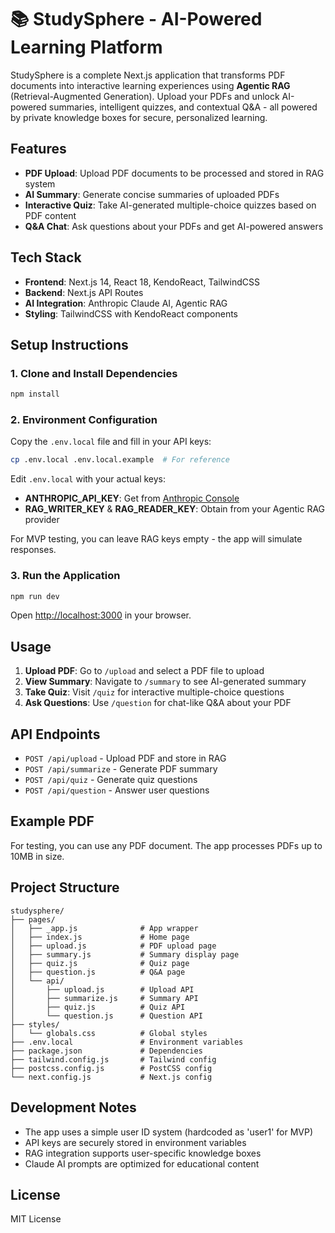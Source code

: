 # 📚 StudySphere - AI-Powered Learning Platform

StudySphere is a complete Next.js application that transforms PDF documents into interactive learning experiences using **Agentic RAG** (Retrieval-Augmented Generation). Upload your PDFs and unlock AI-powered summaries, intelligent quizzes, and contextual Q&A - all powered by private knowledge boxes for secure, personalized learning.

## Features

- **PDF Upload**: Upload PDF documents to be processed and stored in RAG system
- **AI Summary**: Generate concise summaries of uploaded PDFs
- **Interactive Quiz**: Take AI-generated multiple-choice quizzes based on PDF content
- **Q&A Chat**: Ask questions about your PDFs and get AI-powered answers

## Tech Stack

- **Frontend**: Next.js 14, React 18, KendoReact, TailwindCSS
- **Backend**: Next.js API Routes
- **AI Integration**: Anthropic Claude AI, Agentic RAG
- **Styling**: TailwindCSS with KendoReact components

## Setup Instructions

### 1. Clone and Install Dependencies

```bash
npm install
```

### 2. Environment Configuration

Copy the `.env.local` file and fill in your API keys:

```bash
cp .env.local .env.local.example  # For reference
```

Edit `.env.local` with your actual keys:

- **ANTHROPIC_API_KEY**: Get from [Anthropic Console](https://console.anthropic.com/)
- **RAG_WRITER_KEY** & **RAG_READER_KEY**: Obtain from your Agentic RAG provider

For MVP testing, you can leave RAG keys empty - the app will simulate responses.

### 3. Run the Application

```bash
npm run dev
```

Open [http://localhost:3000](http://localhost:3000) in your browser.

## Usage

1. **Upload PDF**: Go to `/upload` and select a PDF file to upload
2. **View Summary**: Navigate to `/summary` to see AI-generated summary
3. **Take Quiz**: Visit `/quiz` for interactive multiple-choice questions
4. **Ask Questions**: Use `/question` for chat-like Q&A about your PDF

## API Endpoints

- `POST /api/upload` - Upload PDF and store in RAG
- `POST /api/summarize` - Generate PDF summary
- `POST /api/quiz` - Generate quiz questions
- `POST /api/question` - Answer user questions

## Example PDF

For testing, you can use any PDF document. The app processes PDFs up to 10MB in size.

## Project Structure

```
studysphere/
├── pages/
│   ├── _app.js              # App wrapper
│   ├── index.js             # Home page
│   ├── upload.js            # PDF upload page
│   ├── summary.js           # Summary display page
│   ├── quiz.js              # Quiz page
│   ├── question.js          # Q&A page
│   └── api/
│       ├── upload.js        # Upload API
│       ├── summarize.js     # Summary API
│       ├── quiz.js          # Quiz API
│       └── question.js      # Question API
├── styles/
│   └── globals.css          # Global styles
├── .env.local               # Environment variables
├── package.json             # Dependencies
├── tailwind.config.js       # Tailwind config
├── postcss.config.js        # PostCSS config
└── next.config.js           # Next.js config
```

## Development Notes

- The app uses a simple user ID system (hardcoded as 'user1' for MVP)
- API keys are securely stored in environment variables
- RAG integration supports user-specific knowledge boxes
- Claude AI prompts are optimized for educational content

## License

MIT License
